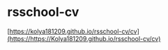 # rsschool-cv
<!-- a href="http://Kolya181209.github.io/rsschool-cv/gh-page/cv.md">http://Kolya181209.github.io/rsschool-cv/cv</a -->
[https://kolya181209.github.io/rsschool-cv/cv](https://https://Kolya181209.github.io/rsschool-cv/cv)
